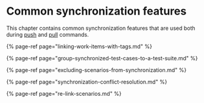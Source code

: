 # Common synchronization features

This chapter contains common synchronization features that are used both during [push](../push-features/) and [pull](../pull-features/) commands.

{% page-ref page="linking-work-items-with-tags.md" %}

{% page-ref page="group-synchronized-test-cases-to-a-test-suite.md" %}

{% page-ref page="excluding-scenarios-from-synchronization.md" %}

{% page-ref page="synchronization-conflict-resolution.md" %}

{% page-ref page="re-link-scenarios.md" %}
